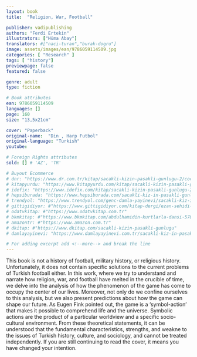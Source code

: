 ```yaml
---
layout: book
title:  "Religion, War, Football"

publisher: vadipublishing
authors: "Ferdi Ertekin"
illustrators: ["Hüma Abay"]
translators: #["naci-turan","burak-dogru"]
image: assets/images/ean/9786059114509.jpg
categories: [ "Research" ]
tags: [ "history"]
previewpage: false
featured: false

genre: adult
type: fiction

# Book attributes
ean: 9786059114509
languages: []
page: 160
size: "13,5x21cm"

cover: "Paperback"
original-name:  "Din , Harp Futbol"
original-language: "Turkish"
youtube:

# Foreign Rights attributes
sold: [] # 'AZ', 'TR'

# Buyout Ecommerce
# dnr: "https://www.dr.com.tr/kitap/sacakli-kizin-pasakli-gunlugu-2/cocuk-ve-genclik/genclik-10-yas/roman-oyku/urunno=0001893059001"
# kitapyurdu: "https://www.kitapyurdu.com/kitap/sacakli-kizin-pasakli-gunlugu-2-/560122.html&filter_name=Sa%C3%A7akl%C4%B1+K%C4%B1z%27%C4%B1n+Pasakl%C4%B1+G%C3%BCnl%C3%BC%C4%9F%C3%BC+2"
# idefix: "https://www.idefix.com/kitap/sacakli-kizin-pasakli-gunlugu-2/cocuk-ve-genclik/genclik-10-yas/roman-oyku/urunno=0001893059001"
# hepsiburada: "https://www.hepsiburada.com/sacakli-kiz-in-pasakli-gunlugu-2-damla-yayinevi-p-HBV000012ER86"
# trendyol: "https://www.trendyol.com/genc-damla-yayinevi/sacakli-kiz-in-pasakli-gunlugu-2-p-54825777"
# gittigidiyor: #"https://www.gittigidiyor.com/kitap-dergi/ezan-sehidi-adnan-menderes_pdp_732728793"
# odatvkitap: #"https://www.odatvkitap.com.tr"
# bkmkitap: #"https://www.bkmkitap.com/abdulhamidin-kurtlarla-dansi-578226"
# amazontr: #"https://www.amazon.com.tr"
# dkitap: #"https://www.dkitap.com/sacakli-kizin-pasakli-gunlugu"
# damlayayinevi: "https://www.damlayayinevi.com.tr/sacakli-kiz-in-pasakli-gunlugu-2-bu-iste-bi-terslik-var"

# For adding excerpt add <!--more--> and break the line
---
```

This book is not a history of football, military
history, or religious history. Unfortunately, it does
not contain specific solutions to the current problems of Turkish football either. In this work, where
we try to understand and narrate how religion, war,
and football have melted in the crucible of time,
we delve into the analysis of how the phenomenon
of the game has come to occupy the center of our
lives. Moreover, not only do we confine ourselves
to this analysis, but we also present predictions
about how the game can shape our future.
As Eugen Fink pointed out, the game is a ‘symbol-action’ that makes it possible to comprehend
life and the universe. Symbolic actions are the
product of a particular worldview and a specific
socio-cultural environment. From these theoretical
statements, it can be understood that the fundamental characteristics, strengths, and weakne to
the issues of Turkish history, culture, and sociology,
and cannot be treated independently.
If you are still continuing to read the cover, it
means you have changed your intention.
<!--more--> 

